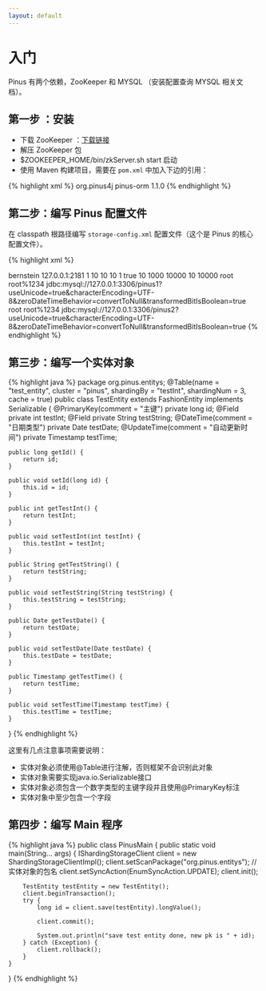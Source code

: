 ```yaml
---
layout: default
---
```


# 入门

Pinus 有两个依赖，ZooKeeper 和 MYSQL （安装配置查询 MYSQL 相关文档）。

## 第一步 ：安装

* 下载 ZooKeeper ：[下载链接](http://www.apache.org/dyn/closer.cgi/zookeeper/)
* 解压 ZooKeeper 包
* $ZOOKEEPER_HOME/bin/zkServer.sh start 启动
* 使用 Maven 构建项目，需要在 `pom.xml` 中加入下边的引用：

{% highlight xml %}
<dependency>
    <groupId>org.pinus4j</groupId>
    <artifactId>pinus-orm</artifactId>
    <version>1.1.0</version>
</dependency>
{% endhighlight %}

## 第二步：编写 Pinus 配置文件

在 classpath 根路径编写 `storage-config.xml` 配置文件（这个是 Pinus 的核心配置文件）。

{% highlight xml %}
<?xml version="1.0" encoding="UTF-8" ?>
<storage-config>
	<db.cluster.hash.algo>bernstein</db.cluster.hash.algo>
	<db.cluster.zk>127.0.0.1:2181</db.cluster.zk>
	<db.cluster.generateid.batch>1</db.cluster.generateid.batch>
	<db-connection-pool catalog="app">
		<maxActive>10</maxActive>
		<minIdle>10</minIdle>
		<maxIdle>10</maxIdle>
		<initialSize>1</initialSize>
		<removeAbandoned>true</removeAbandoned>
		<removeAbandonedTimeout>10</removeAbandonedTimeout>
		<maxWait>1000</maxWait>
		<timeBetweenEvictionRunsMillis>10000</timeBetweenEvictionRunsMillis>
		<numTestsPerEvictionRun>10</numTestsPerEvictionRun>
		<minEvictableIdleTimeMillis>10000</minEvictableIdleTimeMillis>
	</db-connection-pool>
	<cluster name="pinus" catalog="mysql">
        <region capacity="1-30000000">
			<master>
				<sharding>
					<db.username>root</db.username>
					<db.password>root%1234</db.password>
					<db.url>
						jdbc:mysql://127.0.0.1:3306/pinus1?useUnicode=true&amp;characterEncoding=UTF-8&amp;zeroDateTimeBehavior=convertToNull&amp;transformedBitIsBoolean=true
					</db.url>
				</sharding>
				<sharding>
					<db.username>root</db.username>
					<db.password>root%1234</db.password>
					<db.url>
						jdbc:mysql://127.0.0.1:3306/pinus2?useUnicode=true&amp;characterEncoding=UTF-8&amp;zeroDateTimeBehavior=convertToNull&amp;transformedBitIsBoolean=true
					</db.url>
				</sharding>
			</master>
		</region>
	</cluster>
</storage-config>
{% endhighlight %}

## 第三步：编写一个实体对象

{% highlight java %}
package org.pinus.entitys;
@Table(name = "test_entity", cluster = "pinus", shardingBy = "testInt", shardingNum = 3, cache = true)
public class TestEntity extends FashionEntity implements Serializable {
    @PrimaryKey(comment = "主键")
    private long id;
    @Field
    private int testInt;
    @Field
    private String testString;
    @DateTime(comment = "日期类型")
    private Date testDate;
    @UpdateTime(comment = "自动更新时间")
    private Timestamp testTime;

    public long getId() {
        return id;
    }

    public void setId(long id) {
        this.id = id;
    }

    public int getTestInt() {
        return testInt;
    }

    public void setTestInt(int testInt) {
        this.testInt = testInt;
    }

    public String getTestString() {
        return testString;
    }

    public void setTestString(String testString) {
        this.testString = testString;
    }

    public Date getTestDate() {
        return testDate;
    }

    public void setTestDate(Date testDate) {
        this.testDate = testDate;
    }

    public Timestamp getTestTime() {
        return testTime;
    }

    public void setTestTime(Timestamp testTime) {
        this.testTime = testTime;
    }
}
{% endhighlight %}

这里有几点注意事项需要说明：

* 实体对象必须使用@Table进行注解，否则框架不会识别此对象
* 实体对象需要实现java.io.Serializable接口
* 实体对象必须包含一个数字类型的主键字段并且使用@PrimaryKey标注
* 实体对象中至少包含一个字段

## 第四步：编写 Main 程序

{% highlight java %}
public class PinusMain {
    public static void main(String... args) {
        IShardingStorageClient client = new ShardingStorageClientImpl();
        client.setScanPackage("org.pinus.entitys"); // 实体对象的包名
        client.setSyncAction(EnumSyncAction.UPDATE);
        client.init();

        TestEntity testEntity = new TestEntity();
        client.beginTransaction();
        try {
            long id = client.save(testEntity).longValue();

            client.commit();

            System.out.println("save test entity done, new pk is " + id);
        } catch (Exception) {
            client.rollback();
        }
    }
}
{% endhighlight %}
